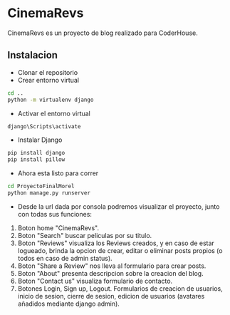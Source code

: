 # CinemaRevs

CinemaRevs es un proyecto de blog realizado para CoderHouse. 

## Instalacion

- Clonar el repositorio
- Crear entorno virtual 
```bash
cd ..
python -m virtualenv django
```
- Activar el entorno virtual
```bash
django\Scripts\activate 
```
- Instalar Django
```bash
pip install django 
pip install pillow
```
- Ahora esta listo para correr
```bash
cd ProyectoFinalMorel
python manage.py runserver
```
- Desde la url dada por consola podremos visualizar el proyecto, junto con todas sus funciones:

1. Boton home "CinemaRevs".
2. Boton "Search" buscar peliculas por su titulo.
3. Boton "Reviews" visualiza los Reviews creados, y en caso de estar logueado, brinda la opcion de crear, editar o eliminar posts propios (o todos en caso de admin status).
4. Boton "Share a Review" nos lleva al formulario para crear posts.
5. Boton "About" presenta descripcion sobre la creacion del blog.
6. Boton "Contact us" visualiza formulario de contacto.
7. Botones Login, Sign up, Logout. Formularios de creacion de usuarios, inicio de sesion, cierre de sesion, edicion de usuarios (avatares añadidos mediante django admin).
